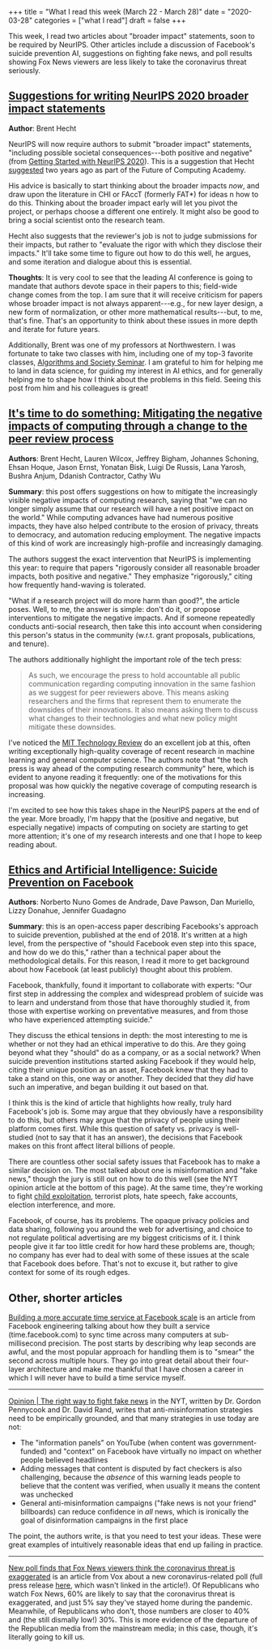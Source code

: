 +++
title = "What I read this week (March 22 - March 28)"
date = "2020-03-28"
categories = ["what I read"]
draft = false
+++

This week, I read two articles about "broader impact" statements, soon to be required by NeurIPS. Other articles include a discussion of Facebook's suicide prevention AI, suggestions on fighting fake news, and poll results showing Fox News viewers are less likely to take the coronavirus threat seriously.

<!--more-->

## [Suggestions for writing NeurIPS 2020 broader impact statements](https://medium.com/@BrentH/suggestions-for-writing-neurips-2020-broader-impacts-statements-121da1b765bf)
**Author**: Brent Hecht

NeurIPS will now require authors to submit "broader impact" statements, "including possible societal consequences---both positive and negative" (from [Getting Started with NeurIPS 2020](https://medium.com/@NeurIPSConf/getting-started-with-neurips-2020-e350f9b39c28)). This is a suggestion that Hecht [suggested](https://acm-fca.org/2018/03/29/negativeimpacts/) two years ago as part of the Future of Computing Academy.

His advice is basically to start thinking about the broader impacts *now*, and draw upon the literature in CHI or FAccT (formerly FAT*) for ideas n how to do this. Thinking about the broader impact early will let you pivot the project, or perhaps choose a different one entirely. It might also be good to bring a social scientist onto the research team.

Hecht also suggests that the reviewer's job is not to judge submissions for their impacts, but rather to "evaluate the rigor with which they disclose their impacts." It'll take some time to figure out how to do this well, he argues, and some iteration and dialogue about this is essential.

**Thoughts**: It is very cool to see that the leading AI conference is going to mandate that authors devote space in their papers to this; field-wide change comes from the top. I am sure that it will receive criticism for papers whose broader impact is not always apparent---e.g., for new layer design, a new form of normalization, or other more mathematical results---but, to me, that's fine. That's an opportunity to think about these issues in more depth and iterate for future years.

Additionally, Brent was one of my professors at Northwestern. I was fortunate to take two classes with him, including one of my top-3 favorite classes, [Algorithms and Society Seminar](http://www.psacomputing.org/algsoc/schedule/). I am grateful to him for helping me to land in data science, for guiding my interest in AI ethics, and for generally helping me to shape how I think about the problems in this field. Seeing this post from him and his colleagues is great!


## [It's time to do something: Mitigating the negative impacts of computing through a change to the peer review process](https://acm-fca.org/2018/03/29/negativeimpacts/)
**Authors**: Brent Hecht, Lauren Wilcox, Jeffrey Bigham, Johannes Schoning, Ehsan Hoque, Jason Ernst, Yonatan Bisk, Luigi De Russis, Lana Yarosh, Bushra Anjum, Ddanish Contractor, Cathy Wu

**Summary**: this post offers suggestions on how to mitigate the increasingly visible negative impacts of computing research, saying that "we can no longer simply assume that our research will have a net positive impact on the world." While computing advances have had numerous positive impacts, they have also helped contribute to the erosion of privacy, threats to democracy, and automation reducing employment. The negative impacts of this kind of work are increasingly high-profile and increasingly damaging.

The authors suggest the exact intervention that NeurIPS is implementing this year: to require that papers "rigorously consider all reasonable broader impacts, both positive and negative." They emphasize "rigorously," citing how frequently hand-waving is tolerated.

"What if a research project will do more harm than good?", the article poses. Well, to me, the answer is simple: don't do it, or propose interventions to mitigate the negative impacts. And if someone repeatedly conducts anti-social research, then take this into account when considering this person's status in the community (w.r.t. grant proposals, publications, and tenure).

The authors additionally highlight the important role of the tech press:

> As such, we encourage the press to hold accountable all public communication regarding computing innovation in the same fashion as we suggest for peer reviewers above. This means asking researchers and the firms that represent them to enumerate the downsides of their innovations. It also means asking them to discuss what changes to their technologies and what new policy might mitigate these downsides. 

I've noticed the [MIT Technology Review](https://www.technologyreview.com/) do an excellent job at this, often writing exceptionally high-quality coverage of recent research in machine learning and general computer science. The authors note that "the tech press is way ahead of the computing research community" here, which is evident to anyone reading it frequently: one of the motivations for this proposal was how quickly the negative coverage of computing research is increasing.  

I'm excited to see how this takes shape in the NeurIPS papers at the end of the year. More broadly, I'm happy that the (positive and negative, but especially negative) impacts of computing on society are starting to get more attention; it's one of my research interests and one that I hope to keep reading about.


## [Ethics and Artificial Intelligence: Suicide Prevention on Facebook](https://link.springer.com/article/10.1007/s13347-018-0336-0#Abs1)
**Authors**: Norberto Nuno Gomes de Andrade, Dave Pawson, Dan Muriello, Lizzy Donahue, Jennifer Guadagno

**Summary**: this is an open-access paper describing Facebooks's approach to suicide prevention, published at the end of 2018. It's written at a high level, from the perspective of "should Facebook even step into this space, and how do we do this," rather than a technical paper about the methodological details. For this reason, I read it more to get background about how Facebook (at least publicly) thought about this problem.

Facebook, thankfully, found it important to collaborate with experts: "Our first step in addressing the complex and widespread problem of suicide was to learn and understand from those that have thoroughly studied it, from those with expertise working on preventative measures, and from those who have experienced attempting suicide."

They discuss the ethical tensions in depth: the most interesting to me is whether or not they had an ethical imperative to do this. Are they going beyond what they "should" do as a company, or as a social network? When suicide prevention institutions started asking Facebook if they would help, citing their unique position as an asset, Facebook knew that they had to take a stand on this, one way or another. They decided that they *did* have such an imperative, and began building it out based on that.

I think this is the kind of article that highlights how really, truly hard Facebook's job is. Some may argue that they obviously have a responsibility to do this, but others may argue that the privacy of people using their platform comes first. While this question of safety vs. privacy is well-studied (not to say that it has an answer), the decisions that Facebook makes on this front affect literal billions of people.

There are countless other social safety issues that Facebook has to make a similar decision on. The most talked about one is misinformation and "fake news," though the jury is still out on how to do this well (see the NYT opinion article at the bottom of this page). At the same time, they're working to fight [child exploitation](https://about.fb.com/news/2018/10/fighting-child-exploitation/), terrorist plots, hate speech, fake accounts, election interference, and more.

Facebook, of course, has its problems. The opaque privacy policies and data sharing, following you around the web for advertising, and choice to not regulate political advertising are my biggest criticisms of it. I think people give it far too little credit for how hard these problems are, though; no company has ever had to deal with some of these issues at the scale that Facebook does before. That's not to excuse it, but rather to give context for some of its rough edges.


## Other, shorter articles
[Building a more accurate time service at Facebook scale](https://engineering.fb.com/production-engineering/ntp-service/) is an article from Facebook engineering talking about how they built a service (time.facebook.com) to sync time across many computers at sub-millisecond precision. The post starts by describing why leap seconds are awful, and the most popular approach for handling them is to "smear" the second across multiple hours. They go into great detail about their four-layer architecture and make me thankful that I have chosen a career in which I will never have to build a time service myself.

---

[Opinion | The right way to fight fake news](https://www.nytimes.com/2020/03/24/opinion/fake-news-social-media.html) in the NYT, written by Dr. Gordon Pennycook and Dr. David Rand, writes that anti-misinformation strategies need to be empirically grounded, and that many strategies in use today are not:
 * The "information panels" on YouTube (when content was government-funded) and "context" on Facebook have virtually no impact on whether people believed headlines
 * Adding messages that content is disputed by fact checkers is also challenging, because the *absence* of this warning leads people to believe that the content was verified, when usually it means the content was unchecked
 * General anti-misinformation campaigns ("fake news is not your friend" billboards) can reduce confidence in *all* news, which is ironically the goal of disinformation campaigns in the first place

The point, the authors write, is that you need to test your ideas. These were great examples of intuitively reasonable ideas that end up failing in practice.

---

[New poll finds that Fox News viewers think the coronavirus threat is exaggerated](https://www.vox.com/policy-and-politics/2020/3/27/21195940/coronavirus-fox-news-poll-republicans-trump) is an article from Vox about a new coronavirus-related poll (full press release [here](https://static1.squarespace.com/static/5ad655b95b409b04e719984f/t/5e7bac7e6463da66737d7229/1585163391811/US+and+WA+Coronavirus+Survey_+Media+Consumption.pdf), which wasn't linked in the article!). Of Republicans who watch Fox News, 60% are likely to say that the coronavirus threat is exaggerated, and just 5% say they've stayed home during the pandemic. Meanwhile, of Republicans who don't, those numbers are closer to 40% and (the still dismally low!) 30%. This is more evidence of the departure of the Republican media from the mainstream media; in this case, though, it's literally going to kill us.
